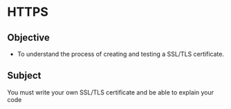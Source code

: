 # HTTPS

## Objective

- To understand the process of creating and testing a SSL/TLS certificate.

## Subject
You must write your own SSL/TLS certificate and be able to explain your code